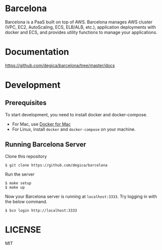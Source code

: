 # Barcelona

Barcelona is a PaaS built on top of AWS. Barcelona manages AWS cluster (VPC, EC2, AutoScaling, ECS, ELB/ALB, etc.), application deployments with docker and ECS, and provides utility functions to manage your applications.

# Documentation

https://github.com/degica/barcelona/tree/master/docs

# Development

## Prerequisites

To start development, you need to install docker and docker-compose.

- For Mac, use [Docker for Mac](https://docs.docker.com/engine/installation/mac/#/docker-for-mac)
- For Linux, install `docker` and `docker-compose` on your machine.

## Running Barcelona Server

Clone this repository

```
$ git clone https://github.com/degica/barcelona
```

Run the server

```
$ make setup
$ make up
```

Now your Barcelona server is running at `localhost:3333`. Try logging in with the below command.

```
$ bcn login http://localhost:3333 
```

# LICENSE

MIT
